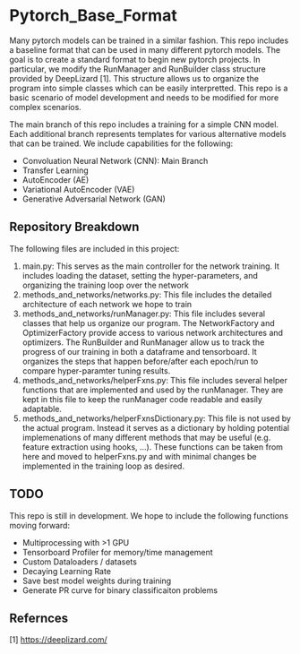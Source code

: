 # Pytorch_Base_Format
Many pytorch models can be trained in a similar fashion. This repo includes a baseline format that can be used in many different pytorch models. The goal is to create a standard format to begin new pytorch projects. In particular, we modify the RunManager and RunBuilder class structure provided by DeepLizard [1]. This structure allows us to organize the program into simple classes which can be easily interpretted. This repo is a basic scenario of model development and needs to be modified for more complex scenarios. 

The main branch of this repo includes a training for a simple CNN model. Each additional branch represents templates for various alternative models that can be trained. We include capabilities for the following: 
- Convoluation Neural Network (CNN): Main Branch
- Transfer Learning
- AutoEncoder (AE)
- Variational AutoEncoder (VAE)
- Generative Adversarial Network (GAN)

## Repository Breakdown
The following files are included in this project:
1. main.py: This serves as the main controller for the network training. It includes loading the dataset, setting the hyper-parameters, and organizing the training loop over the network
2. methods_and_networks/networks.py: This file includes the detailed architecture of each network we hope to train
3. methods_and_networks/runManager.py: This file includes several classes that help us organize our program. The NetworkFactory and OptimizerFactory provide access to various network architectures and optimizers. The RunBuilder and RunManager allow us to track the progress of our training in both a dataframe and tensorboard. It organizes the steps that happen before/after each epoch/run to compare hyper-paramter tuning results.
4. methods_and_networks/helperFxns.py: This file includes several helper functions that are implemented and used by the runManager. They are kept in this file to keep the runManager code readable and easily adaptable. 
5. methods_and_networks/helperFxnsDictionary.py: This file is not used by the actual program. Instead it serves as a dictionary by holding potential implemenations of many different methods that may be useful (e.g. feature extraction using hooks, ...). These functions can be taken from here and moved to helperFxns.py and with minimal changes be implemented in the training loop as desired. 

## TODO
This repo is still in development. We hope to include the following functions moving forward:
- Multiprocessing with >1 GPU
- Tensorboard Profiler for memory/time management
- Custom Dataloaders / datasets
- Decaying Learning Rate
- Save best model weights during training
- Generate PR curve for binary classificaiton problems 

## Refernces
[1] https://deeplizard.com/ 
